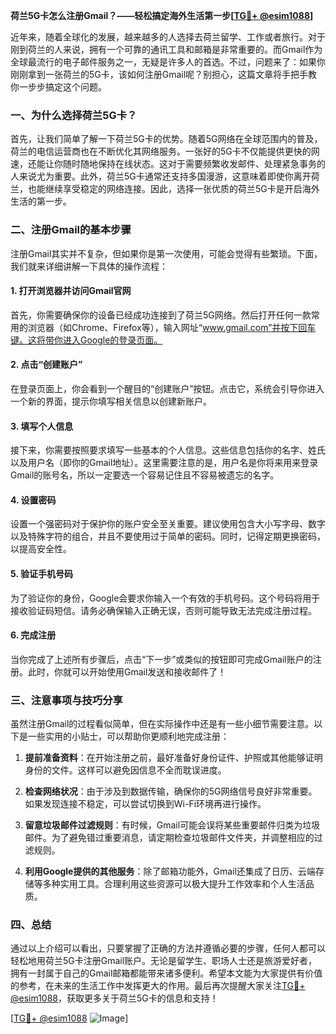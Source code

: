 **荷兰5G卡怎么注册Gmail？——轻松搞定海外生活第一步[[TG💪+ @esim1088](https://t.me/s/esim1088)]**

近年来，随着全球化的发展，越来越多的人选择去荷兰留学、工作或者旅行。对于刚到荷兰的人来说，拥有一个可靠的通讯工具和邮箱是非常重要的。而Gmail作为全球最流行的电子邮件服务之一，无疑是许多人的首选。不过，问题来了：如果你刚刚拿到一张荷兰的5G卡，该如何注册Gmail呢？别担心，这篇文章将手把手教你一步步搞定这个问题。

### 一、为什么选择荷兰5G卡？

首先，让我们简单了解一下荷兰5G卡的优势。随着5G网络在全球范围内的普及，荷兰的电信运营商也在不断优化其网络服务。一张好的5G卡不仅能提供更快的网速，还能让你随时随地保持在线状态。这对于需要频繁收发邮件、处理紧急事务的人来说尤为重要。此外，荷兰5G卡通常还支持多国漫游，这意味着即使你离开荷兰，也能继续享受稳定的网络连接。因此，选择一张优质的荷兰5G卡是开启海外生活的第一步。

### 二、注册Gmail的基本步骤

注册Gmail其实并不复杂，但如果你是第一次使用，可能会觉得有些繁琐。下面，我们就来详细讲解一下具体的操作流程：

#### 1. 打开浏览器并访问Gmail官网

首先，你需要确保你的设备已经成功连接到了荷兰5G网络。然后打开任何一款常用的浏览器（如Chrome、Firefox等），输入网址“www.gmail.com”并按下回车键。这将带你进入Google的登录页面。

#### 2. 点击“创建账户”

在登录页面上，你会看到一个醒目的“创建账户”按钮。点击它，系统会引导你进入一个新的界面，提示你填写相关信息以创建新账户。

#### 3. 填写个人信息

接下来，你需要按照要求填写一些基本的个人信息。这些信息包括你的名字、姓氏以及用户名（即你的Gmail地址）。这里需要注意的是，用户名是你将来用来登录Gmail的账号名，所以一定要选一个容易记住且不容易被遗忘的名字。

#### 4. 设置密码

设置一个强密码对于保护你的账户安全至关重要。建议使用包含大小写字母、数字以及特殊字符的组合，并且不要使用过于简单的密码。同时，记得定期更换密码，以提高安全性。

#### 5. 验证手机号码

为了验证你的身份，Google会要求你输入一个有效的手机号码。这个号码将用于接收验证码短信。请务必确保输入正确无误，否则可能导致无法完成注册过程。

#### 6. 完成注册

当你完成了上述所有步骤后，点击“下一步”或类似的按钮即可完成Gmail账户的注册。此时，你就可以开始使用Gmail发送和接收邮件了！

### 三、注意事项与技巧分享

虽然注册Gmail的过程看似简单，但在实际操作中还是有一些小细节需要注意。以下是一些实用的小贴士，可以帮助你更顺利地完成注册：

1. **提前准备资料**：在开始注册之前，最好准备好身份证件、护照或其他能够证明身份的文件。这样可以避免因信息不全而耽误进度。
   
2. **检查网络状况**：由于涉及到数据传输，确保你的5G网络信号良好非常重要。如果发现连接不稳定，可以尝试切换到Wi-Fi环境再进行操作。

3. **留意垃圾邮件过滤规则**：有时候，Gmail可能会误将某些重要邮件归类为垃圾邮件。为了避免错过重要消息，请定期检查垃圾邮件文件夹，并调整相应的过滤规则。

4. **利用Google提供的其他服务**：除了邮箱功能外，Gmail还集成了日历、云端存储等多种实用工具。合理利用这些资源可以极大提升工作效率和个人生活品质。

### 四、总结

通过以上介绍可以看出，只要掌握了正确的方法并遵循必要的步骤，任何人都可以轻松地用荷兰5G卡注册Gmail账户。无论是留学生、职场人士还是旅游爱好者，拥有一封属于自己的Gmail邮箱都能带来诸多便利。希望本文能为大家提供有价值的参考，在未来的生活工作中发挥更大的作用。最后再次提醒大家关注[TG💪+ @esim1088](https://t.me/s/esim1088)，获取更多关于荷兰5G卡的信息和支持！

[[TG💪+ @esim1088](https://t.me/s/esim1088) ![Image](https://i.postimg.cc/4NQfJmqS/Snipaste-2025-05-13-00-14-12.png)]
